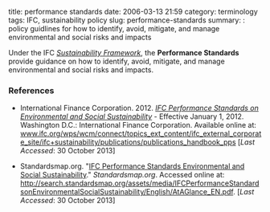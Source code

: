 title: performance standards
date: 2006-03-13 21:59
category: terminology
tags: IFC, sustainability policy
slug: performance-standards
summary: : policy guidlines for how to identify, avoid, mitigate, and manage environmental and social risks and impacts

<!--
icon: file-code-o
summary: 
-->
Under the IFC *[Sustainability Framework](www.ifc.org/wps/wcm/connect/topics_ext_content/ifc_external_corporate_site/ifc+sustainability/publications/publications_handbook_pp)*, the **Performance Standards** provide guidance on how to identify, avoid, mitigate, and manage environmental and social risks and impacts.


### References

* International Finance Corporation. 2012. *[IFC Performance Standards on Environmental and Social Sustainability](www.ifc.org/wps/wcm/connect/topics_ext_content/ifc_external_corporate_site/ifc+sustainability/publications/publications_handbook_pp)* - Effective January 1, 2012. Washington D.C.: International Finance Corporation. Available online at: www.ifc.org/wps/wcm/connect/topics_ext_content/ifc_external_corporate_site/ifc+sustainability/publications/publications_handbook_pps [*Last Accessed*: 30 October 2013]

* Standardsmap.org. "[IFC Performance Standards Environmental and Social Sustainability](http://search.standardsmap.org/assets/media/IFCPerformanceStandardsonEnvironmentalSocialSustainability/English/AtAGlance_EN.pdf)." *Standardsmap.org*. Accessed online at: http://search.standardsmap.org/assets/media/IFCPerformanceStandardsonEnvironmentalSocialSustainability/English/AtAGlance_EN.pdf. [*Last Accessed*: 30 October 2013]


